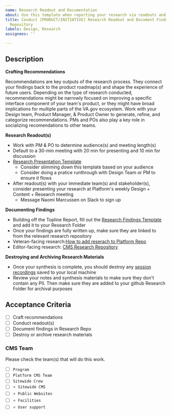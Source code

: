 ```yaml
---
name: Research Readout and Documentation
about: Use this template when reporting your research via readouts and documentation.
title: Conduct [PRODUCT/INITIATIVE] Research Readout and Document Findings in Research
  Repository
labels: Design, Research
assignees: ''

---
```


## Description

**Crafting Recommendations**

Recommendations are key outputs of the research process. They connect your findings back to the product roadmap(s) and shape the experience of future users. Depending on the type of research conducted, recommendations might be narrowly focused on improving a specific interface component of your team's product, or they might have broad implications for multiple parts of the VA.gov ecosystem. Work with your Design team, Product Manager, & Product Owner to generate, refine, and categorize recommendations. PMs and POs also play a key role in socializing recomendations to other teams.

**Research Readout(s)**
- Work with PM & PO to determine audience(s) and meeting length(s)
- Default to a 30-min meeting with 20 min for presenting and 10 min for discussion
- [Research Presentation Template](https://docs.google.com/presentation/d/13G80avWGdY7tHU40PbP_l05W1yRpDr-opOk0u_AAhzQ/edit#slide=id.g892adcb623_0_141)
  - Consider slimming down this template based on your audience
  - Consider doing a pratice runthrough with Design Team or PM to ensure it flows
- After readout(s) with your immediate team(s) and stakeholder(s), consider presenting your research at Platform's weekly Design + Content + Research meeting
  - Message Naomi Marcussen on Slack to sign up

**Documenting Findings**
- Building off the Topline Report, fill out the [Research Findings Template](https://github.com/department-of-veterans-affairs/va.gov-team/blob/master/platform/research/sharing-research/research-findings-template.md) and add it to your Research Folder
- Once your findings are fully written up, make sure they are linked to from the relevant research repository
- Veteran-facing research:[How to add reserach to Platform Repo](https://github.com/department-of-veterans-affairs/va.gov-research-repository/issues/70)
- Editor-facing research: [CMS Research Repository](https://github.com/department-of-veterans-affairs/va.gov-team/tree/master/platform/cms/research)

**Destroying and Archiving Research Materials**
- Once your synthesis is complete, you should destroy any [session recordings](https://depo-platform-documentation.scrollhelp.site/research-design/recording-user-research-sessions) saved to your local machine
- Review your notes and synthesis materials to make sure they don't contain any PII. Then make sure they are added to your github Research Folder for archival purposes

## Acceptance Criteria
- [ ] Craft recommendations
- [ ] Conduct readout(s)
- [ ] Document findings in Research Repo
- [ ] Destroy or archive research materials

### CMS Team
Please check the team(s) that will do this work.

- [ ] `Program`
- [ ] `Platform CMS Team`
- [ ] `Sitewide Crew`
- [ ] `⭐️ Sitewide CMS`
- [ ] `⭐️ Public Websites`
- [ ] `⭐️ Facilities`
- [ ] `⭐️ User support`
